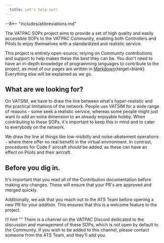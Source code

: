 ```yaml
---
  title: Let's help out!
---
```


--8<-- "includes/abbreviations.md"

The VATPAC SOPs project aims to provide a set of high quality and easily accessible SOPs to the VATPAC Community, enabling both Controllers and Pilots to enjoy themselves with a standardized and realistic service.

This project is entirely open-source, relying on Community contributions and support to help makes these the best they can be. You don't need to have an in-depth knowledge of programming languages to contribute to the project, as most of our pages are written in [Markdown](https://www.markdownguide.org/){target=blank}. Everything else will be explained as we go.

## What are we looking for?

On VATSIM, we have to draw the line between what's hyper-realistic and the practical limitations of the network. People use VATSIM for a wide range of reasons - some seek a realistic service, whereas some people might just want to add an extra dimension to an already enjoyable hobby. When contributing to these SOPs, it's important to keep this in mind and to cater to everybody on the network.

We draw the line at things like low-visibilty and noise-abatement operations - where there offer no real benefit in the virtual environment. In contrast, procedures for Code F aircraft *should* be added, as these can have an effect on Pilots and their aircraft.

## Before you dig in.

It's important that you read all of the Contribution documentation before making any changes. These will ensure that your PR's are approved and merged quickly.

Additionally, we ask that you reach out to the ATS Team before opening a new PR for your addition. This ensures that this is a welcome feature to the project.

!!! hint ""
    There is a channel on the VATPAC Discord dedicated to the discussion and management of these SOPs, which is not open by default to the Community. If you wish to be added to this channel, please contact someone from the ATS Team, and they'll add you.